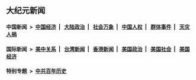 ## 大纪元新闻

#### 中国新闻 &nbsp;>&nbsp; [中国经济](indexes/ncid283/README.md?08242045) &nbsp;| &nbsp; [大陆政治](indexes/ncid277/README.md?08242045) &nbsp;| &nbsp; [社会万象](indexes/ncid282/README.md?08242045) &nbsp;| &nbsp; [中国人权](indexes/ncid278/README.md?08242045) &nbsp;| &nbsp; [群体事件](indexes/ncid279/README.md?08242045) &nbsp;| &nbsp; [天灾人祸](indexes/ncid280/README.md?08242045)

#### 国际新闻 &nbsp;>&nbsp; [美中关系](indexes/nf1412576/README.md?08242045) &nbsp;| &nbsp; [台湾新闻](indexes/ncid1349361/README.md?08242045) &nbsp;| &nbsp; [香港新闻](indexes/ncid1349362/README.md?08242045) &nbsp;| &nbsp; [美国政治](indexes/ncid1078159/README.md?08242045) &nbsp;| &nbsp; [美国社会](indexes/ncid1078160/README.md?08242045) &nbsp;| &nbsp; [美国经济](indexes/ncid1078158/README.md?08242045)

#### 特别专题 &nbsp;>&nbsp; [中共百年历史](https://github.com/epoch-news/epoch-special/blob/master/README.md?08242045)  
